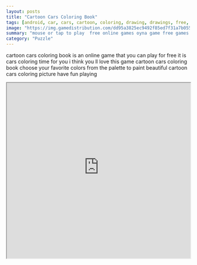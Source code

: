 ```yaml
---
layout: posts
title: "Cartoon Cars Coloring Book"
tags: [android, car, cars, cartoon, coloring, drawing, drawings, free, kids, mobile, painting, puzzles, hellokids, free, online, games, oyna, game, free, games, play, play, games]
image: "https://img.gamedistribution.com/dd95a3825ec9492f85ed7f31a7b0559f-512x384.jpeg"
summary: "mouse or tap to play  free online games oyna game free games play play games"
category: "Puzzle"
---
```


cartoon cars coloring book is an online game that you can play for free it is cars coloring time for you i think you ll love this game cartoon cars coloring book choose your favorite colors from the palette to paint beautiful cartoon cars coloring picture have fun playing

<iframe width="100%" height="480px;" src="https://html5.gamedistribution.com/dd95a3825ec9492f85ed7f31a7b0559f/"></iframe>